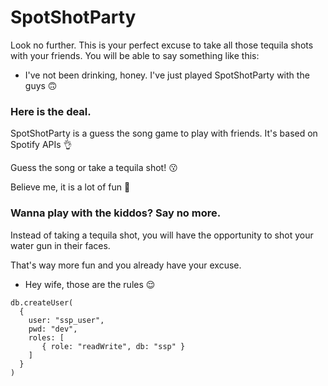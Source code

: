 # SpotShotParty

Look no further. This is your perfect excuse to take all those tequila shots with your friends. You will be able to say something like this:

- I've not been drinking, honey. I've just played SpotShotParty with the guys 🙃

### Here is the deal.

SpotShotParty is a guess the song game to play with friends. It's based on Spotify APIs 👌

Guess the song or take a tequila shot! 😗


Believe me, it is a lot of fun 🍻

### Wanna play with the kiddos? Say no more. 
Instead of taking a tequila shot, you will have the opportunity to shot your water gun in their faces.

That's way more fun and you already have your excuse.

- Hey wife, those are the rules 😌



```
db.createUser(
  {
    user: "ssp_user",
    pwd: "dev",
    roles: [
       { role: "readWrite", db: "ssp" }
    ]
  }
)
```
